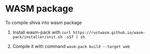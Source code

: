 # WASM package

To compile shiva into wasm package

1) Install wasm-pack with `curl https://rustwasm.github.io/wasm-pack/installer/init.sh -sSf | sh`

2) Compile it with command `wasm-pack build --target web`